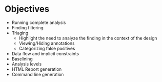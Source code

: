# Objectives
* Running complete analysis
* Finding filtering
* Triaging
	* Highlight the need to analyze the finding in the context of the design
	* Viewing/Hiding annotations
	* Categorizing false positives
* Data flow and implicit constraints
* Baselining
* Analysis levels
* HTML Report generation
* Command line generation